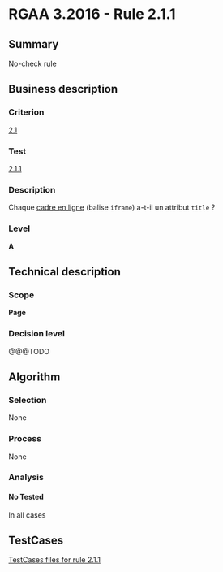 # RGAA 3.2016 - Rule 2.1.1

## Summary
No-check rule


## Business description

### Criterion
[2.1](http://references.modernisation.gouv.fr/rgaa-accessibilite/criteres.html#crit-2-1)

### Test
[2.1.1](http://references.modernisation.gouv.fr/rgaa-accessibilite/criteres.html#test-2-1-1)

### Description
<div lang="fr">Chaque <a href="http://references.modernisation.gouv.fr/rgaa-accessibilite/glossaire.html#cadre-en-ligne">cadre en ligne</a> (balise <code lang="en">iframe</code>) a-t-il un attribut <code lang="en">title</code>&nbsp;?</div>

### Level
**A**


## Technical description

### Scope
**Page**

### Decision level
@@@TODO


## Algorithm

### Selection
None

### Process
None

### Analysis

#### No Tested
In all cases


##  TestCases

[TestCases files for rule 2.1.1](https://github.com/Asqatasun/Asqatasun/tree/RGAA_3.2016/rules/rules-rgaa3.2016/src/test/resources/testcases/rgaa32016/Rgaa32016Rule020101/)


